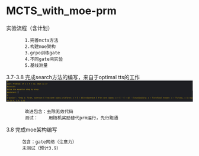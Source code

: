 # MCTS_with_moe-prm

实验流程（含计划）
 
           1.完善mcts方法
           2.构建moe架构
           3.grpo训练gate
           4.不同gate间实验
           5.基线测量


3.7-3.8 完成search方法的编写，来自于optimal tts的工作
![image](https://github.com/cxb-student/MCTS-with-moe-at-tts-prm/blob/main/img_v3_02k6_ddb668fe-2a80-47cb-b83e-580454ddfc8g.jpg)

           改进包含：去除无效代码
           测试：    用随机奖励替代prm运行，先行跑通
           
3.8     完成moe架构编写
   
          包含：gate网络（注意力）
          未测试（预计3.9）
